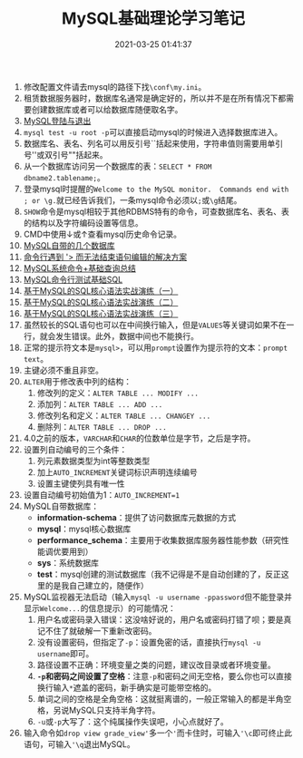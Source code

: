 ﻿---
title: MySQL基础理论学习笔记
date: 2021-03-25 01:41:37
summary: 本文分享MySQL基础理论学习笔记。
tags:
- MySQL
- 数据库系统
categories:
- 开发技术
---

1. 修改配置文件请去mysql的路径下找`\conf\my.ini`。
2. 租赁数据服务器时，数据库名通常是确定好的，所以并不是在所有情况下都需要创建数据库或者可以给数据库随便取名字。
3. [MySQL登陆与退出](https://blankspace.blog.csdn.net/article/details/103172249)
4. `mysql test -u root -p`可以直接启动mysql的时候进入选择数据库进入。
5. 数据库名、表名、列名可以用反引号\`\`括起来使用，字符串值则需要用单引号''或双引号""括起来。
6. 从一个数据库访问另一个数据库的表：`SELECT * FROM dbname2.tablename;`。
7. 登录mysql时提醒的`Welcome to the MySQL monitor.  Commands end with ; or \g.`就已经告诉我们，一条mysql命令必须以`;`或`\g`结尾。
8. `SHOW`命令是mysql相较于其他RDBMS特有的命令，可查数据库名、表名、表的结构以及字符编码设置等信息。
9. CMD中使用$\downarrow$或$\uparrow$查看mysql历史命令记录。
10. [MySQL自带的几个数据库](https://blankspace.blog.csdn.net/article/details/105368479) 
11. [命令行遇到 '> 而无法结束语句编辑的解决方案](https://blankspace.blog.csdn.net/article/details/104920081)
12. [MySQL系统命令+基础查询总结](https://blankspace.blog.csdn.net/article/details/104836553)
13. [MySQL命令行测试基础SQL](https://blankspace.blog.csdn.net/article/details/104615308)
14. [基于MySQL的SQL核心语法实战演练（一）](https://blankspace.blog.csdn.net/article/details/104910692)
15. [基于MySQL的SQL核心语法实战演练（二）](https://blankspace.blog.csdn.net/article/details/104919171)
16. [基于MySQL的SQL核心语法实战演练（三）](https://blankspace.blog.csdn.net/article/details/104928553)
17. 虽然较长的SQL语句也可以在中间换行输入，但是`VALUES`等关键词如果不在一行，就会发生错误。此外，数据中间也不能换行。
18. 正常的提示符文本是`mysql>`，可以用`prompt`设置作为提示符的文本：`prompt text`。
19. 主键必须不重且非空。
20. `ALTER`用于修改表中列的结构：
    1. 修改列的定义：`ALTER TABLE ... MODIFY ...`
    2. 添加列：`ALTER TABLE ... ADD ...`
    3. 修改列名和定义：`ALTER TABLE ... CHANGEY ...`
    4. 删除列：`ALTER TABLE ... DROP ...`
21. 4.0之前的版本，`VARCHAR`和`CHAR`的位数单位是字节，之后是字符。
22. 设置列自动编号的三个条件：
    1. 列元素数据类型为int等整数类型
    2. 加上`AUTO_INCREMENT`关键词标识声明连续编号
    3. 设置主键使列具有唯一性
23. 设置自动编号初始值为1：`AUTO_INCREMENT=1`
24. MySQL自带数据库：
    - **information-schema**：提供了访问数据库元数据的方式
    - **mysql**：mysql核心数据库
    - **performance_schema**：主要用于收集数据库服务器性能参数（研究性能调优要用到）
    - **sys**：系统数据库
    - **test**：mysql创建的测试数据库（我不记得是不是自动创建的了，反正这里的是我自己建立的，随便作）
25. MySQL监视器无法启动（输入`mysql -u username -ppassword`但不能登录并显示`Welcome...`的信息提示）的可能情况：
    1. 用户名或密码录入错误：这没啥好说的，用户名或密码打错了呗；要是真记不住了就破解一下重新改密码。
    2. 没有设置密码，但指定了`-p`：设置免密的话，直接执行`mysql -u username`即可。
    3. 路径设置不正确：环境变量之类的问题，建议改目录或者环境变量。
    4. **`-p`和密码之间设置了空格**：注意`-p`和密码之间无空格，要么你也可以直接换行输入`*`遮盖的密码，新手确实是可能带空格的。
    5. 单词之间的空格是全角空格：这就挺离谱的，一般正常输入的都是半角空格，另说MySQL只支持半角字符。
    6. `-u`或`-p`大写了：这个纯属操作失误吧，小心点就好了。
26. 输入命令如`drop view grade_view'`多一个`'`而卡住时，可输入`'\c`即可终止此语句，可输入`'\q`退出MySQL。
